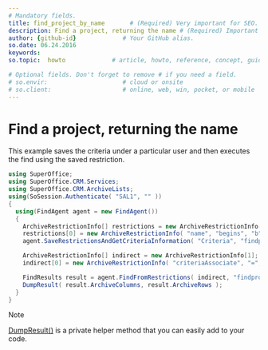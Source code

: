 ```yaml
---
# Mandatory fields.
title: find_project_by_name       # (Required) Very important for SEO.
description: Find a project, returning the name # (Required) Important for SEO.
author: {github-id}             # Your GitHub alias.
so.date: 06.24.2016
keywords:
so.topic:  howto             # article, howto, reference, concept, guide

# Optional fields. Don't forget to remove # if you need a field.
# so.envir:                     # cloud or onsite
# so.client:                    # online, web, win, pocket, or mobile
---
```


# Find a project, returning the name

This example saves the criteria under a particular user and then executes the find using the saved restriction.

```csharp
using SuperOffice;
using SuperOffice.CRM.Services;
using SuperOffice.CRM.ArchiveLists;
using(SoSession.Authenticate( "SAL1", "" ))
{
  using(FindAgent agent = new FindAgent())
  {
    ArchiveRestrictionInfo[] restrictions = new ArchiveRestrictionInfo[1];
    restrictions[0] = new ArchiveRestrictionInfo( "name", "begins", "b" );
    agent.SaveRestrictionsAndGetCriteriaInformation( "Criteria", "findproject", "associate=1234", restrictions, new string[1] { "name" } );

    ArchiveRestrictionInfo[] indirect = new ArchiveRestrictionInfo[1];
    indirect[0] = new ArchiveRestrictionInfo( "criteriaAssociate", "=", "1234" );

    FindResults result = agent.FindFromRestrictions( indirect, "findproject", 50, 0 );
    DumpResult( result.ArchiveColumns, result.ArchiveRows );
  }
}
```

> [!NOTE]
> [DumpResult()][1] is a private helper method that you can easily add to your code.

<!-- Referenced links -->
[1]: dump-result.md
